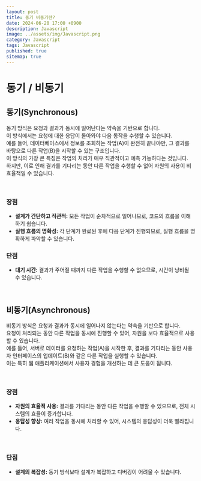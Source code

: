 ```yaml
---
layout: post
title: 동기 비동기란?
date: 2024-06-20 17:00 +0900
description: Javascript
image: ../assets/img/Javascript.png
category: Javascript
tags: Javascript
published: true
sitemap: true
---
```


# 동기 / 비동기

## 동기(Synchronous)

동기 방식은 요청과 결과가 동시에 일어난다는 약속을 기반으로 합니다.  
이 방식에서는 요청에 대한 응답이 돌아와야 다음 동작을 수행할 수 있습니다.  
예를 들어, 데이터베이스에서 정보를 조회하는 작업(A)이 완전히 끝나야만, 그 결과를 바탕으로 다른 작업(B)을 시작할 수 있는 구조입니다.  
이 방식의 가장 큰 특징은 작업의 처리가 매우 직관적이고 예측 가능하다는 것입니다.  
 하지만, 이로 인해 결과를 기다리는 동안 다른 작업을 수행할 수 없어 자원의 사용이 비효율적일 수 있습니다.

 <br>

### 장점

- **설계가 간단하고 직관적:** 모든 작업이 순차적으로 일어나므로, 코드의 흐름을 이해하기 쉽습니다.
- **실행 흐름의 명확성:** 각 단계가 완료된 후에 다음 단계가 진행되므로, 실행 흐름을 명확하게 파악할 수 있습니다.

### 단점

- **대기 시간:** 결과가 주어질 때까지 다른 작업을 수행할 수 없으므로, 시간이 낭비될 수 있습니다.

 <br>

## 비동기(Asynchronous)

비동기 방식은 요청과 결과가 동시에 일어나지 않는다는 약속을 기반으로 합니다.  
요청이 처리되는 동안 다른 작업을 동시에 진행할 수 있어, 자원을 보다 효율적으로 사용할 수 있습니다.  
예를 들어, 서버로 데이터를 요청하는 작업(A)을 시작한 후, 결과를 기다리는 동안 사용자 인터페이스의 업데이트(B)와 같은 다른 작업을 실행할 수 있습니다.  
이는 특히 웹 애플리케이션에서 사용자 경험을 개선하는 데 큰 도움이 됩니다.

<br>

### 장점

- **자원의 효율적 사용:** 결과를 기다리는 동안 다른 작업을 수행할 수 있으므로, 전체 시스템의 효율이 증가합니다.
- **응답성 향상:** 여러 작업을 동시에 처리할 수 있어, 시스템의 응답성이 더욱 빨라집니다.

<br>

### 단점

- **설계의 복잡성:** 동기 방식보다 설계가 복잡하고 디버깅이 어려울 수 있습니다.
